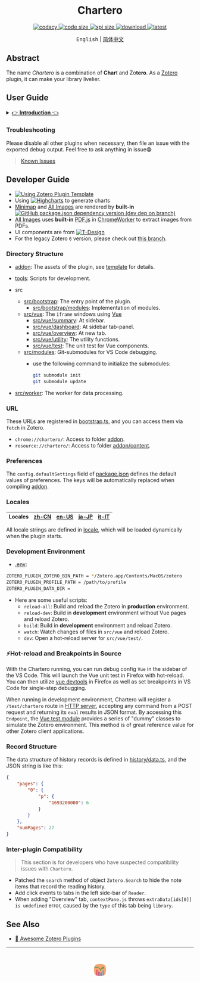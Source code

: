 <h1 align='center'>Chartero</h1>
<p align='center'>
    <a href="https://app.codacy.com/gh/volatile-static/Chartero/dashboard?utm_source=gh&utm_medium=referral&utm_content=&utm_campaign=Badge_grade">
        <img src="https://app.codacy.com/project/badge/Grade/e9a03b20fb90462180218819b41eb34d" alt='codacy' />
    </a>
    <a href='../src/'>
        <img src='https://img.shields.io/github/languages/code-size/volatile-static/Chartero?logo=vuedotjs' alt='code size' />
    </a>
    <a href='https://github.com/volatile-static/Chartero/releases/latest/download/chartero.xpi'>
        <img src='https://img.shields.io/badge/dynamic/json?url=https%3A%2F%2Fapi.github.com%2Frepos%2Fvolatile-static%2FChartero%2Freleases%2Flatest&query=%24.assets%5B0%5D.size&suffix=%20Bytes&label=XPI&logo=Zotero&logoColor=%23CC2936' alt='xpi size' />
    </a>
    <a href='https://github.com/volatile-static/Chartero/releases'>
        <img src="https://img.shields.io/github/downloads/volatile-static/Chartero/total?logo=github" alt='download' />
    </a>
    <a href='https://github.com/volatile-static/Chartero/releases/latest/'>
        <img src="https://img.shields.io/github/downloads/volatile-static/Chartero/latest/total" alt='latest' />
    </a>
</p>
<p align='center'>
    <kbd>English</kbd> | <a href='doc/readme.Md'>简体中文</a>
</p>

## Abstract

The name _Chartero_ is a combination of **Char**t and Zo**tero**. As a [Zotero](https://www.zotero.org/) plugin, it can make your library livelier.

## User Guide

<details>
<summary><u>👉 <b>Introduction</b> 👈</u></summary>

|                   Screenshots                   | Features                                                                                                                     |
| :---------------------------------------------: | :--------------------------------------------------------------------------------------------------------------------------- |
|      ![history recording](doc/record.jpg)       | The kernel of `Chartero`. It records page numbers and timestamps when you read.                                              |
|         ![open recent](doc/recent.png)          | In the main menu `File`, you can open the recently read documents.                                                           |
|            ![column](doc/column.png)            | In `items tree` of the library view, you can add a column to show reading progress.                                          |
|         ![dashboard](doc/dashboard.jpg)         | Illustrates all information about a `top-level item`. Updating as soon as record changes when in a `Reader`.                 |
|           ![summary](doc/summary.jpg)           | Summary of two or more `items`. _Will not_ be loaded if the number of selected items is larger than you set in preferences.  |
|          ![overview](doc/overview.jpg)          | Click `Main menu -> View -> Overview` and jump to a new tab.                                                                 |
|           ![minimap](doc/minimap.gif)           | Besides the scrollbar of `Reader`(PDF and ePub), grayscale blocks for read pages and color strips for annotations.           |
| ![images](doc/images.png) ![more](doc/more.png) | At the left sidebar of `Reader`, you can see all images in the current document. Click to navigate and double-click to copy. |

</details>

### Troubleshooting

Please disable all other plugins when necessary, then file an issue with the exported debug output. Feel free to ask anything in issue😁

> [Known Issues](https://github.com/volatile-static/Chartero/issues?q=is%3Aissue+is%3Aopen+label%3Abug)

## Developer Guide

- [![Using Zotero Plugin Template](https://img.shields.io/badge/Using-Zotero%20Plugin%20Template-blue?style=flat-square&logo=github)](https://github.com/windingwind/zotero-plugin-template)
- Using [![Highcharts](https://img.shields.io/github/package-json/dependency-version/volatile-static/Chartero/highcharts?logo=npm)](https://www.npmjs.com/package/highcharts) to generate charts
- [Minimap](src/bootstrap/modules/minimap/) and [All Images](src/bootstrap/modules/images/) are rendered by **built-in** [![GitHub package.json dependency version (dev dep on branch)](https://img.shields.io/github/package-json/dependency-version/volatile-static/chartero/dev/%40types%2Freact?logo=npm)](https://17.reactjs.org/)
- [All Images](src/bootstrap/modules/images/) uses **built-in** [PDF.js](https://github.com/zotero/pdf.js) in [ChromeWorker](https://devdoc.net/web/developer.mozilla.org/en-US/docs/Web/API/ChromeWorker.html) to extract images from PDFs.
- UI components are from [![T-Design](https://img.shields.io/github/package-json/dependency-version/volatile-static/Chartero/tdesign-vue-next?logo=npm)](https://tdesign.tencent.com/vue-next)
- For the legacy Zotero `6` version, please check out [this branch](https://github.com/volatile-static/Chartero/tree/js_overlay).

### Directory Structure

- [addon](addon): The assets of the plugin, see [template](https://github.com/windingwind/zotero-plugin-template) for details.
- [tools](tools): Scripts for development.
- src
  - [src/bootstrap](src/bootstrap): The entry point of the plugin.
    - [src/bootstrap/modules](src/bootstrap/modules): Implementation of modules.
  - [src/vue](src/vue): The `iframe` windows using [Vue](https://v3.vuejs.org/)
    - [src/vue/summary](src/vue/summary): At sidebar.
    - [src/vue/dashboard](src/vue/dashboard): At sidebar tab-panel.
    - [src/vue/overview](src/vue/overview): At new tab.
    - [src/vue/utility](src/vue/utility): The utility functions.
    - [src/vue/test](src/vue/test): The unit test for Vue components.
  - [src/modules](src/modules): Git-submodules for VS Code debugging.
    - use the following command to initialize the submodules:

      ```bash
      git submodule init
      git submodule update
      ```

- [src/worker](src/worker): The worker for data processing.

### URL

These URLs are registered in [bootstrap.ts](addon/content/bootstrap.ts), and you can access them via `fetch` in Zotero.

- `chrome://chartero/`: Access to folder [addon](addon).
- `resource://chartero/`: Access to folder [addon/content](addon/content).

### Preferences

The `config.defaultSettings` field of [package.json](package.json) defines the default values of preferences. The keys will be automatically replaced when compiling [addon](addon).

### Locales

| Locales | [zh-CN](addon/locale/zh-CN/) | [en-US](addon/locale/en-US/) | [ja-JP](addon/locale/ja-JP/) | [it-IT](addon/locale/it-IT/) |
| :-----: | :--------------------------: | :--------------------------: | :--------------------------: | :--------------------------: |

All locale strings are defined in [locale](addon/locale), which will be loaded dynamically when the plugin starts.

### Development Environment

- [.env](./.env):

```bash
ZOTERO_PLUGIN_ZOTERO_BIN_PATH = */Zotero.app/Contents/MacOS/zotero
ZOTERO_PLUGIN_PROFILE_PATH = /path/to/profile
ZOTERO_PLUGIN_DATA_DIR =
```

- Here are some useful scripts:
  - `reload-all`: Build and reload the Zotero in **production** environment.
  - `reload-dev`: Build in **development** environment without Vue pages and reload Zotero.
  - `build`: Build in **development** environment and reload Zotero.
  - `watch`: Watch changes of files in `src/vue` and reload Zotero.
  - `dev`: Open a hot-reload server for `src/vue/test/`.

### ⚡Hot-reload and Breakpoints in Source

With the Chartero running, you can run debug config `Vue` in the sidebar of the VS Code. This will launch the Vue unit test in Firefox with hot-reload. You can then utilize [vue devtools](https://addons.mozilla.org/en-US/firefox/addon/vue-js-devtools/) in Firefox as well as set breakpoints in VS Code for single-step debugging.

When running in development environment, Chartero will register a `/test/chartero` route in [HTTP server](https://www.zotero.org/support/dev/client_coding/connector_http_server), accepting any command from a POST request and returning its `eval` results in JSON format. By accessing this `Endpoint`, the [Vue test module](src/vue/test/) provides a series of "dummy" classes to simulate the Zotero environment. This method is of great reference value for other Zotero client applications.

### Record Structure

The data structure of history records is defined in [history/data.ts](src/bootstrap/modules/history/data.ts), and the JSON string is like this:

```json
{
    "pages": {
        "0": {
            "p": {
                "1693200000": 6
            }
        }
    },
    "numPages": 27
}
```

### Inter-plugin Compatibility

> This section is for developers who have suspected compatibility issues with `Chartero`.

- Patched the `search` method of object `Zotero.Search` to hide the note items that record the reading history.
- Add click events to tabs in the left side-bar of `Reader`.
- When adding "Overview" tab, `contextPane.js` throws `extraData[ids[0]] is undefined` error, caused by the `type` of this tab being `library`.

## See Also

- [🤩 Awesome Zotero Plugins](https://plugins.zotero-chinese.com/charts.html)

---

<br />
<p align='center'><img src='addon/content/icons/icon32.png' alt='icon' /></p>
